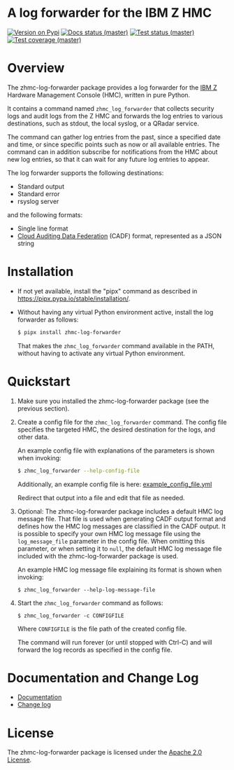 # A log forwarder for the IBM Z HMC

[![Version on Pypi](https://img.shields.io/pypi/v/zhmc-log-forwarder.svg)](https://pypi.python.org/pypi/zhmc-log-forwarder/)
[![Docs status (master)](https://readthedocs.org/projects/zhmc-log-forwarder/badge/?version=latest)](https://readthedocs.org/projects/zhmc-log-forwarder/builds/)
[![Test status (master)](https://github.com/zhmcclient/zhmc-log-forwarder/actions/workflows/test.yml/badge.svg?branch=master)](https://github.com/zhmcclient/zhmc-log-forwarder/actions/workflows/test.yml?query=branch%3Amaster)
[![Test coverage (master)](https://coveralls.io/repos/github/zhmcclient/zhmc-log-forwarder/badge.svg?branch=master)](https://coveralls.io/github/zhmcclient/zhmc-log-forwarder?branch=master)

# Overview

The zhmc-log-forwarder package provides a log forwarder for the
[IBM Z](https://www.ibm.com/it-infrastructure/z) Hardware Management Console
(HMC), written in pure Python.

It contains a command named `zhmc_log_forwarder` that collects security
logs and audit logs from the Z HMC and forwards the log entries to
various destinations, such as stdout, the local syslog, or a QRadar
service.

The command can gather log entries from the past, since a specified date
and time, or since specific points such as now or all available entries.
The command can in addition subscribe for notifications from the HMC
about new log entries, so that it can wait for any future log entries to
appear.

The log forwarder supports the following destinations:

- Standard output
- Standard error
- rsyslog server

and the following formats:

- Single line format
- [Cloud Auditing Data Federation](https://www.dmtf.org/standards/cadf) (CADF)
  format, represented as a JSON string


# Installation

- If not yet available, install the "pipx" command as described in
  https://pipx.pypa.io/stable/installation/.

- Without having any virtual Python environment active, install the log
  forwarder as follows:

  ``` bash
  $ pipx install zhmc-log-forwarder
  ```

  That makes the `zhmc_log_forwarder` command available in the PATH, without
  having to activate any virtual Python environment.

# Quickstart

1.  Make sure you installed the zhmc-log-forwarder package (see the
    previous section).

2.  Create a config file for the `zhmc_log_forwarder` command. The
    config file specifies the targeted HMC, the desired destination for
    the logs, and other data.

    An example config file with explanations of the parameters is shown
    when invoking:

    ``` bash
    $ zhmc_log_forwarder --help-config-file
    ```

    Additionally, an example config file is here:
    [example_config_file.yml](https://github.com/zhmcclient/zhmc-log-forwarder/blob/master/example_config_file.yml)

    Redirect that output into a file and edit that file as needed.

3.  Optional: The zhmc-log-forwarder package includes a default HMC log
    message file. That file is used when generating CADF output format
    and defines how the HMC log messages are classified in the CADF
    output. It is possible to specify your own HMC log message file
    using the `log_message_file` parameter in the config file. When
    omitting this parameter, or when setting it to `null`, the default
    HMC log message file included with the zhmc-log-forwarder package is
    used.

    An example HMC log message file explaining its format is shown when
    invoking:

    ``` text
    $ zhmc_log_forwarder --help-log-message-file
    ```

4.  Start the `zhmc_log_forwarder` command as follows:

    ``` text
    $ zhmc_log_forwarder -c CONFIGFILE
    ```

    Where `CONFIGFILE` is the file path of the created config file.

    The command will run forever (or until stopped with Ctrl-C) and will
    forward the log records as specified in the config file.

# Documentation and Change Log

- [Documentation](http://zhmc-log-forwarder.readthedocs.io)
- [Change log](http://zhmc-log-forwarder.readthedocs.io/en/master/changes.html)

# License

The zhmc-log-forwarder package is licensed under the [Apache 2.0
License](https://github.com/zhmcclient/zhmc-log-forwarder/tree/master/LICENSE).
